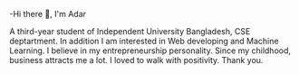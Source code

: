 -Hi there 👋,  I'm Adar


A third-year student of Independent University Bangladesh, CSE deptartment. In addition I am interested in Web 
developing and Machine Learning. I believe in my entrepreneurship personality. Since my childhood, business attracts 
me a lot. I loved to walk with positivity. Thank you.
